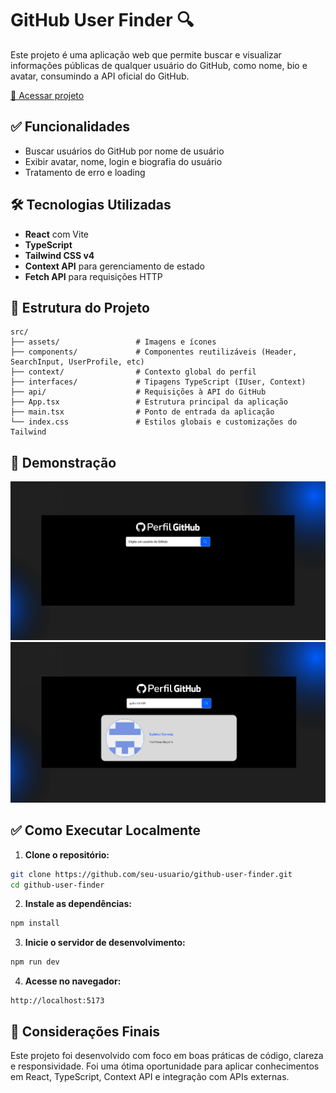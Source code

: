 # GitHub User Finder 🔍

Este projeto é uma aplicação web que permite buscar e visualizar informações públicas de qualquer usuário do GitHub, como nome, bio e avatar, consumindo a API oficial do GitHub.

[🔗 Acessar projeto](https://github-profile-search-hazel.vercel.app)

## ✅ Funcionalidades

- Buscar usuários do GitHub por nome de usuário
- Exibir avatar, nome, login e biografia do usuário
- Tratamento de erro e loading 
  
##  🛠 Tecnologias Utilizadas

- **React** com Vite
- **TypeScript**
- **Tailwind CSS v4**
- **Context API** para gerenciamento de estado
- **Fetch API** para requisições HTTP

## 📂 Estrutura do Projeto

```
src/
├── assets/                 # Imagens e ícones
├── components/             # Componentes reutilizáveis (Header, SearchInput, UserProfile, etc)
├── context/                # Contexto global do perfil
├── interfaces/             # Tipagens TypeScript (IUser, Context)
├── api/                    # Requisições à API do GitHub
├── App.tsx                 # Estrutura principal da aplicação
├── main.tsx                # Ponto de entrada da aplicação
└── index.css               # Estilos globais e customizações do Tailwind
```

## 📸 Demonstração

![Demonstração do projeto](https://github.com/GabrielTh58/github-profile-search/blob/main/github-profile-search/src/assets/images/preview.png) 
![Demonstração do projeto](https://github.com/GabrielTh58/github-profile-search/raw/main/github-profile-search/src/assets/images/preview2.png) 

## ✅ Como Executar Localmente

1. **Clone o repositório:**

```bash
git clone https://github.com/seu-usuario/github-user-finder.git
cd github-user-finder
```

2. **Instale as dependências:**

```bash
npm install
```

3. **Inicie o servidor de desenvolvimento:**

```bash
npm run dev
```

4. **Acesse no navegador:**

```
http://localhost:5173
```

## 🌟 Considerações Finais
Este projeto foi desenvolvido com foco em boas práticas de código, clareza e responsividade. Foi uma ótima oportunidade para aplicar conhecimentos em React, TypeScript, Context API e integração com APIs externas.


